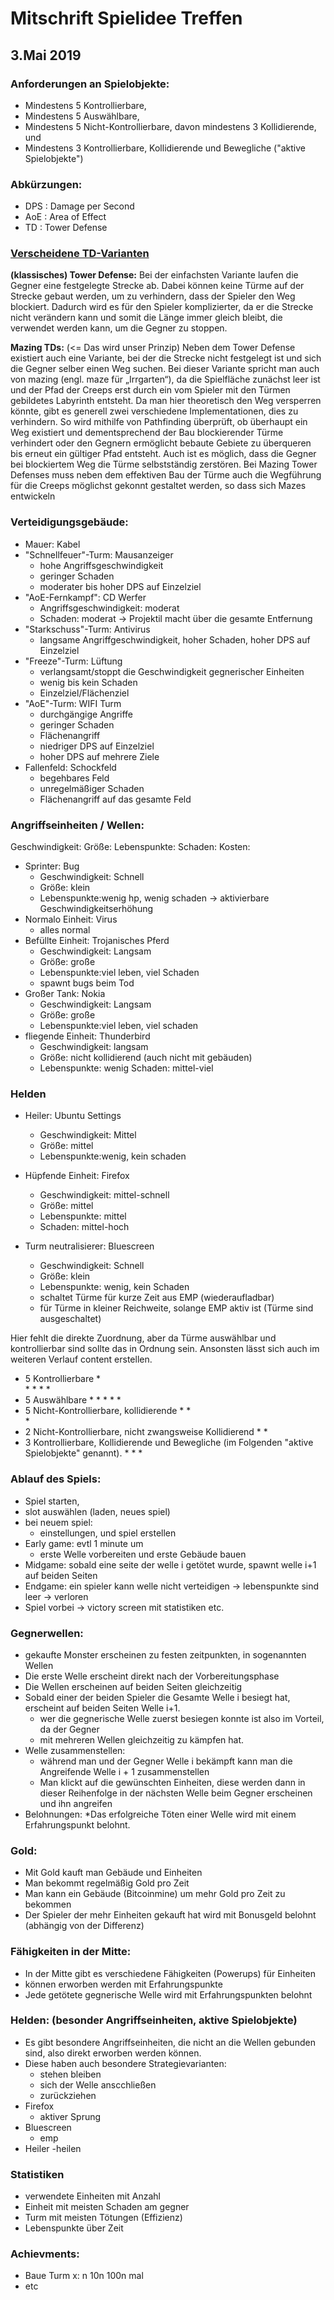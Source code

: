 # Mitschrift Spielidee Treffen
## 3.Mai 2019

### Anforderungen an Spielobjekte:
 * Mindestens 5 Kontrollierbare,
 * Mindestens 5 Auswählbare,
 * Mindestens 5 Nicht-Kontrollierbare, davon mindestens 3 Kollidierende, und
 * Mindestens 3 Kontrollierbare, Kollidierende und Bewegliche
   ("aktive Spielobjekte")

### Abkürzungen:
 * DPS : Damage per Second
 * AoE : Area of Effect
 * TD  : Tower Defense


### [Verscheidene TD-Varianten]( https://de.wikipedia.org/wiki/Tower_Defense)
**(klassisches) Tower Defense:**
Bei der einfachsten Variante laufen die Gegner eine festgelegte Strecke ab.
Dabei können keine Türme auf der Strecke gebaut werden, um zu verhindern,
dass der Spieler den Weg blockiert.
Dadurch wird es für den Spieler komplizierter, da er die Strecke nicht
verändern kann und somit die Länge immer gleich bleibt, die verwendet werden
kann, um die Gegner zu stoppen.

**Mazing TDs:** (<= Das wird unser Prinzip)
Neben dem Tower Defense existiert auch eine Variante, bei der die Strecke
nicht festgelegt ist und sich die Gegner selber einen Weg suchen.
Bei dieser Variante spricht man auch von mazing (engl. maze für „Irrgarten“),
da die Spielfläche zunächst leer ist und der Pfad der Creeps erst durch ein
vom Spieler mit den Türmen gebildetes Labyrinth entsteht.
Da man hier theoretisch den Weg versperren könnte, gibt es generell zwei
verschiedene Implementationen, dies zu verhindern.
So wird mithilfe von Pathfinding überprüft, ob überhaupt ein Weg existiert und
dementsprechend der Bau blockierender Türme verhindert oder den Gegnern
ermöglicht bebaute Gebiete zu überqueren bis erneut ein gültiger Pfad entsteht.
Auch ist es möglich, dass die Gegner bei blockiertem Weg die Türme
selbstständig zerstören.
Bei Mazing Tower Defenses muss neben dem effektiven Bau der Türme auch die
Wegführung für die Creeps möglichst gekonnt gestaltet werden,
so dass sich Mazes entwickeln


### Verteidigungsgebäude:
 * Mauer: Kabel
 * "Schnellfeuer"-Turm: Mausanzeiger
    * hohe Angriffsgeschwindigkeit
    * geringer Schaden
    * moderater bis hoher DPS auf Einzelziel
 * "AoE-Fernkampf": CD Werfer
    * Angriffsgeschwindigkeit: moderat
    * Schaden: moderat -> Projektil macht über die gesamte Entfernung
 * "Starkschuss"-Turm: Antivirus
    * langsame Angriffgeschwindigkeit, hoher Schaden, hoher DPS auf Einzelziel
 * "Freeze"-Turm: Lüftung
    * verlangsamt/stoppt die Geschwindigkeit gegnerischer Einheiten
    * wenig bis kein Schaden
    * Einzelziel/Flächenziel
 * "AoE"-Turm: WIFI Turm
    * durchgängige Angriffe
    * geringer Schaden
    * Flächenangriff
    * niedriger DPS auf Einzelziel
    * hoher DPS auf mehrere Ziele
 * Fallenfeld: Schockfeld
    * begehbares Feld
    * unregelmäßiger Schaden
    * Flächenangriff auf das gesamte Feld


### Angriffseinheiten / Wellen:
Geschwindigkeit: Größe: Lebenspunkte: Schaden: Kosten:
 * Sprinter: Bug
    * Geschwindigkeit: Schnell
    * Größe: klein
    * Lebenspunkte:wenig hp, wenig schaden
-> aktivierbare Geschwindigkeitserhöhung
 * Normalo Einheit: Virus
    * alles normal
 * Befüllte Einheit: Trojanisches Pferd
    * Geschwindigkeit: Langsam
    * Größe: große
    * Lebenspunkte:viel leben, viel Schaden
    * spawnt bugs beim Tod
 * Großer Tank: Nokia
    * Geschwindigkeit: Langsam
    * Größe: große
    * Lebenspunkte:viel leben, viel schaden
 * fliegende Einheit: Thunderbird
    * Geschwindigkeit: langsam
    * Größe: nicht kollidierend (auch nicht mit gebäuden)
    * Lebenspunkte: wenig Schaden: mittel-viel


### Helden
 * Heiler: Ubuntu Settings
    * Geschwindigkeit: Mittel
    * Größe: mittel
    * Lebenspunkte:wenig, kein schaden

 * Hüpfende Einheit: Firefox
    * Geschwindigkeit: mittel-schnell
    * Größe: mittel 
    * Lebenspunkte: mittel
    * Schaden: mittel-hoch

* Turm neutralisierer: Bluescreen
    * Geschwindigkeit: Schnell
    * Größe: klein
    * Lebenspunkte: wenig, kein Schaden
    * schaltet Türme für kurze Zeit aus EMP (wiederaufladbar)
    * für Türme in kleiner Reichweite, solange EMP aktiv ist (Türme sind ausgeschaltet)


Hier fehlt die direkte Zuordnung, aber da Türme auswählbar und kontrollierbar sind sollte das in Ordnung sein.
Ansonsten lässt sich auch im weiteren Verlauf content erstellen.

* 5 Kontrollierbare
   *  
   * 
   * 
   * 
   * 
* 5 Auswählbare
   * 
   * 
   * 
   * 
   * 
* 5 Nicht-Kontrollierbare, kollidierende
   * 
   *  
   * 
* 2 Nicht-Kontrollierbare, nicht zwangsweise Kollidierend
   * 
   * 
* 3 Kontrollierbare, Kollidierende und Bewegliche (im Folgenden "aktive Spielobjekte" genannt).
   * 
   * 
   * 


### Ablauf des Spiels:
* Spiel starten, 
* slot auswählen (laden, neues spiel)
* bei neuem spiel:
   * einstellungen, und spiel erstellen
* Early game: evtl 1 minute um
   * erste Welle vorbereiten und erste Gebäude bauen
* Midgame: sobald eine seite der welle i getötet wurde, spawnt welle i+1 auf beiden Seiten
* Endgame: ein spieler kann welle nicht verteidigen -> lebenspunkte sind leer -> verloren
* Spiel vorbei -> victory screen mit statistiken etc.


### Gegnerwellen:
 *  gekaufte Monster erscheinen zu festen zeitpunkten, in sogenannten Wellen
 * Die erste Welle erscheint direkt nach der Vorbereitungsphase
 * Die Wellen erscheinen auf beiden Seiten gleichzeitig
 * Sobald einer der beiden Spieler die Gesamte Welle i besiegt hat, erscheint auf beiden Seiten Welle i+1.
    * wer die gegnerische Welle zuerst besiegen konnte ist also im Vorteil, da der Gegner
    * mit mehreren Wellen gleichzeitig zu kämpfen hat.
 * Welle zusammenstellen:
    * während man und der Gegner Welle i bekämpft kann man die Angreifende Welle i + 1 zusammenstellen
    * Man klickt auf die gewünschten Einheiten, diese werden dann in dieser Reihenfolge in der nächsten Welle beim Gegner erscheinen und ihn angreifen
 * Belohnungen:
    *Das erfolgreiche Töten einer Welle wird mit einem Erfahrungspunkt belohnt.


### Gold:
 * Mit Gold kauft man Gebäude und Einheiten
 * Man bekommt regelmäßig Gold pro Zeit
 * Man kann ein Gebäude (Bitcoinmine) um mehr Gold pro Zeit zu bekommen
 * Der Spieler der mehr Einheiten gekauft hat wird mit Bonusgeld belohnt (abhängig von der Differenz)
	

### Fähigkeiten in der Mitte:
 * In der Mitte gibt es verschiedene Fähigkeiten (Powerups) für Einheiten
 * können erworben werden mit Erfahrungspunkte
 * Jede getötete gegnerische Welle wird mit Erfahrungspunkten belohnt


### Helden: (besonder Angriffseinheiten, aktive Spielobjekte)
 * Es gibt besondere Angriffseinheiten, die nicht an die Wellen gebunden sind, also direkt erworben werden können.
 * Diese haben auch besondere Strategievarianten:
    - stehen bleiben
    - sich der Welle anscchließen
    - zurückziehen
 * Firefox
    - aktiver Sprung
 * Bluescreen
    - emp
 * Heiler
    -heilen


### Statistiken
 * verwendete Einheiten mit Anzahl
 * Einheit mit meisten Schaden am gegner
 * Turm mit meisten Tötungen (Effizienz)
 * Lebenspunkte über Zeit


### Achievments:
 * Baue Turm x: n 10n 100n mal
 * etc